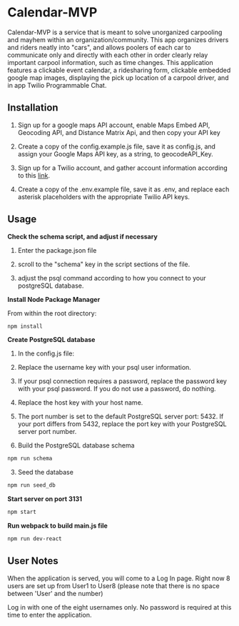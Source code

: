 # Calendar-MVP
Calendar-MVP is a service that is meant to solve unorganized carpooling and mayhem within an organization/community. This app organizes drivers and riders neatly into "cars", and allows poolers of each car to communicate only and directly with each other in order clearly relay important carpool information, such as time changes. This application features a clickable event calendar, a ridesharing form, clickable embedded google map images, displaying the pick up location of a carpool driver, and in app Twilio Programmable Chat.

## Installation

1. Sign up for a google maps API account, enable Maps Embed API, Geocoding API, and Distance Matrix Api, and then copy your API key

1. Create a copy of the config.example.js file, save it as config.js, and assign your Google Maps API key, as a string, to geocodeAPI_Key.

1. Sign up for a Twilio account, and gather account information according to this [link](https://www.twilio.com/docs/chat/javascript/quickstart).

1. Create a copy of the .env.example file, save it as .env, and replace each asterisk placeholders with the appropriate Twilio API keys.

## Usage

**Check the schema script, and adjust if necessary**

1. Enter the package.json file

1. scroll to the "schema" key in the script sections of the file.

1. adjust the psql command according to how you connect to your postgreSQL database.

**Install Node Package Manager**

From within the root directory:

```bash
npm install
```

**Create PostgreSQL database**

1. In the config.js file:
  1. Replace the username key with your psql user information.
  1. If your psql connection requires a password, replace the password key with your psql password. If you do not use a password, do nothing.
  1. Replace the host key with your host name. 
  1. The port number is set to the default PostgreSQL server port: 5432. If your port differs from 5432, replace the port key with your PostgreSQL server port number.

2. Build the PostgreSQL database schema

```bash
npm run schema
```

3. Seed the database

```bash
npm run seed_db
```


**Start server on port 3131**
 ```bash
 npm start
 ```

**Run webpack to build main.js file**
 ```bash
 npm run dev-react
 ```
 
## User Notes

When the application is served, you will come to a Log In page. Right now 8 users are set up from User1 to User8 (please note that there is no space between 'User' and the number)

Log in with one of the eight usernames only. No password is required at this time to enter the application.
